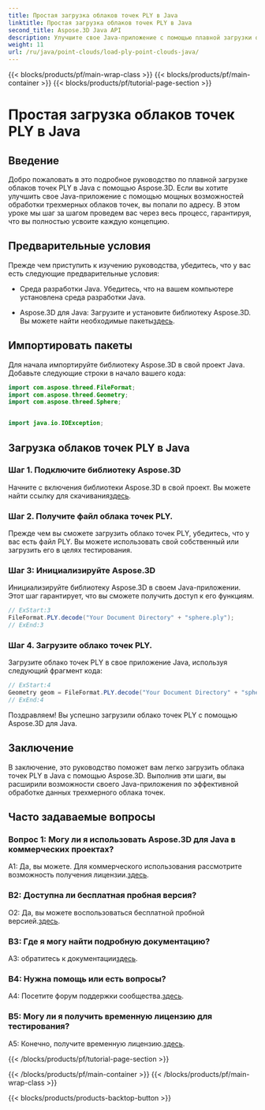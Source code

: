 ```yaml
---
title: Простая загрузка облаков точек PLY в Java
linktitle: Простая загрузка облаков точек PLY в Java
second_title: Aspose.3D Java API
description: Улучшите свое Java-приложение с помощью плавной загрузки облака точек PLY Aspose.3D. Пошаговое руководство, часто задаваемые вопросы и поддержка.
weight: 11
url: /ru/java/point-clouds/load-ply-point-clouds-java/
---
```


{{< blocks/products/pf/main-wrap-class >}}
{{< blocks/products/pf/main-container >}}
{{< blocks/products/pf/tutorial-page-section >}}

# Простая загрузка облаков точек PLY в Java

## Введение

Добро пожаловать в это подробное руководство по плавной загрузке облаков точек PLY в Java с помощью Aspose.3D. Если вы хотите улучшить свое Java-приложение с помощью мощных возможностей обработки трехмерных облаков точек, вы попали по адресу. В этом уроке мы шаг за шагом проведем вас через весь процесс, гарантируя, что вы полностью усвоите каждую концепцию.

## Предварительные условия

Прежде чем приступить к изучению руководства, убедитесь, что у вас есть следующие предварительные условия:

- Среда разработки Java. Убедитесь, что на вашем компьютере установлена среда разработки Java.

-  Aspose.3D для Java: Загрузите и установите библиотеку Aspose.3D. Вы можете найти необходимые пакеты[здесь](https://releases.aspose.com/3d/java/).

## Импортировать пакеты

Для начала импортируйте библиотеку Aspose.3D в свой проект Java. Добавьте следующие строки в начало вашего кода:

```java
import com.aspose.threed.FileFormat;
import com.aspose.threed.Geometry;
import com.aspose.threed.Sphere;


import java.io.IOException;
```

## Загрузка облаков точек PLY в Java

### Шаг 1. Подключите библиотеку Aspose.3D

 Начните с включения библиотеки Aspose.3D в свой проект. Вы можете найти ссылку для скачивания[здесь](https://releases.aspose.com/3d/java/).

### Шаг 2. Получите файл облака точек PLY.

Прежде чем вы сможете загрузить облако точек PLY, убедитесь, что у вас есть файл PLY. Вы можете использовать свой собственный или загрузить его в целях тестирования.

### Шаг 3: Инициализируйте Aspose.3D

Инициализируйте библиотеку Aspose.3D в своем Java-приложении. Этот шаг гарантирует, что вы сможете получить доступ к его функциям.

```java
// ExStart:3
FileFormat.PLY.decode("Your Document Directory" + "sphere.ply");
// ExEnd:3
```

### Шаг 4. Загрузите облако точек PLY.

Загрузите облако точек PLY в свое приложение Java, используя следующий фрагмент кода:

```java
// ExStart:4
Geometry geom = FileFormat.PLY.decode("Your Document Directory" + "sphere.ply");
// ExEnd:4
```

Поздравляем! Вы успешно загрузили облако точек PLY с помощью Aspose.3D для Java.

## Заключение

В заключение, это руководство поможет вам легко загрузить облака точек PLY в Java с помощью Aspose.3D. Выполнив эти шаги, вы расширили возможности своего Java-приложения по эффективной обработке данных трехмерного облака точек.

## Часто задаваемые вопросы

### Вопрос 1: Могу ли я использовать Aspose.3D для Java в коммерческих проектах?

 А1: Да, вы можете. Для коммерческого использования рассмотрите возможность получения лицензии.[здесь](https://purchase.aspose.com/buy).

### В2: Доступна ли бесплатная пробная версия?

 О2: Да, вы можете воспользоваться бесплатной пробной версией.[здесь](https://releases.aspose.com/).

### В3: Где я могу найти подробную документацию?

A3: обратитесь к документации[здесь](https://reference.aspose.com/3d/java/).

### В4: Нужна помощь или есть вопросы?

 A4: Посетите форум поддержки сообщества.[здесь](https://forum.aspose.com/c/3d/18).

### В5: Могу ли я получить временную лицензию для тестирования?

 A5: Конечно, получите временную лицензию.[здесь](https://purchase.aspose.com/temporary-license/).

{{< /blocks/products/pf/tutorial-page-section >}}

{{< /blocks/products/pf/main-container >}}
{{< /blocks/products/pf/main-wrap-class >}}

{{< blocks/products/products-backtop-button >}}
